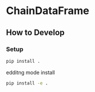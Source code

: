# ChainDataFrame


## How to Develop

### Setup

```bash
pip install .
```

edditng mode install
    
```bash
pip install -e .
```
